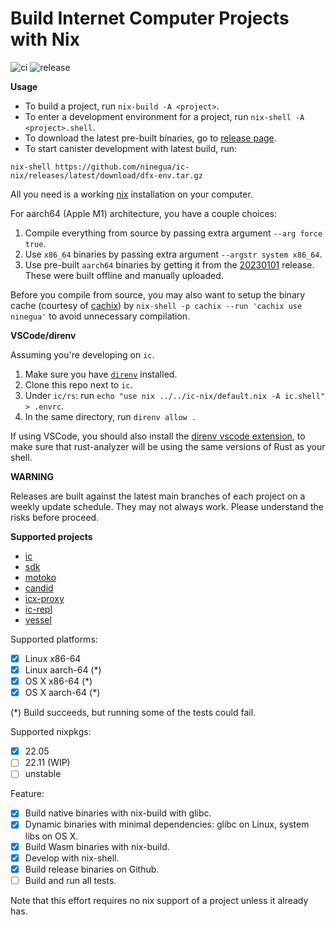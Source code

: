 # Build Internet Computer Projects with Nix

![ci](https://github.com/ninegua/ic-nix/actions/workflows/ci.yml/badge.svg?branch=main)
![release](https://github.com/ninegua/ic-nix/actions/workflows/release.yml/badge.svg)

**Usage**

- To build a project, run `nix-build -A <project>`.
- To enter a development environment for a project, run `nix-shell -A <project>.shell`.
- To download the latest pre-built binaries, go to [release page](https://github.com/ninegua/ic-nix/releases/latest).
- To start canister development with latest build, run:
```
nix-shell https://github.com/ninegua/ic-nix/releases/latest/download/dfx-env.tar.gz
```

All you need is a working [nix] installation on your computer.

For aarch64 (Apple M1) architecture, you have a couple choices:

1. Compile everything from source by passing extra argument `--arg force true`.
2. Use `x86_64` binaries by passing extra argument `--argstr system x86_64`.
3. Use pre-built `aarch64` binaries by getting it from the [20230101](https://github.com/ninegua/ic-nix/releases/tag/20230101) release. These were built offline and manually uploaded.

Before you compile from source, you may also want to setup the binary cache (courtesy of [cachix]) by `nix-shell -p cachix --run 'cachix use ninegua'` to avoid unnecessary compilation.

**VSCode/direnv**

Assuming you're developing on `ic`.

1. Make sure you have [`direnv`](https://direnv.net/) installed.
1. Clone this repo next to `ic`.
2. Under `ic/rs`: run `echo "use nix ../../ic-nix/default.nix -A ic.shell" > .envrc`. 
3. In the same directory, run `direnv allow .`

If using VSCode, you should also install the [direnv vscode extension](https://marketplace.visualstudio.com/items?itemName=mkhl.direnv), to make sure that rust-analyzer will be using the same versions of Rust as your shell.

**WARNING**

Releases are built against the latest main branches of each project on a weekly update schedule. They may not always work. Please understand the risks before proceed.

**Supported projects**

 - [ic]
 - [sdk]
 - [motoko]
 - [candid]
 - [icx-proxy]
 - [ic-repl]
 - [vessel]

Supported platforms:

- [x] Linux x86-64
- [x] Linux aarch-64 (*)
- [x] OS X x86-64 (*)
- [x] OS X aarch-64 (*)

(*) Build succeeds, but running some of the tests could fail.

Supported nixpkgs:

- [x] 22.05
- [ ] 22.11 (WIP)
- [ ] unstable

Feature:

- [x] Build native binaries with nix-build with glibc.
- [x] Dynamic binaries with minimal dependencies: glibc on Linux, system libs on OS X.
- [x] Build Wasm binaries with nix-build.
- [x] Develop with nix-shell.
- [x] Build release binaries on Github.
- [ ] Build and run all tests.

Note that this effort requires no nix support of a project unless it already has.

[nix]: https://nixos.org/download.html
[ic]: https://github.com/dfinity/ic
[sdk]: https://github.com/dfinity/sdk
[motoko]: https://github.com/dfinity/motoko
[cachix]: https://github.com/cachix/cachix
[candid]: https://github.com/dfinity/candid
[icx-proxy]: https://github.com/dfinity/icx-proxy
[ic-repl]: https://github.com/chenyan2002/ic-repl
[vessel]: https://github.com/dfinity/vessel
